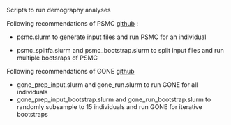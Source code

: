 Scripts to run demography analyses

Following recommendations of PSMC [github](https://github.com/lh3/psmc) : 

+ psmc.slurm to generate input files and run PSMC for an individual

+ psmc_splitfa.slurm and psmc_bootstrap.slurm to split input files and run multiple bootsraps of PSMC

Following recommendations of GONE [github](https://github.com/esrud/GONE)

+ gone_prep_input.slurm and gone_run.slurm to run GONE for all individuals
+ gone_prep_input_bootstrap.slurm and gone_run_bootstrap.slurm to randomly subsample to 15 individuals and run GONE for iterative bootstraps
